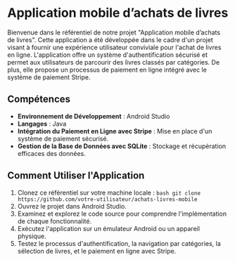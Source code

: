 # Application mobile d’achats de livres


Bienvenue dans le référentiel de notre projet "Application mobile d’achats de livres". Cette application a été développée dans le cadre d'un projet visant à fournir une expérience utilisateur conviviale pour l'achat de livres en ligne. L'application offre un système d'authentification sécurisé et permet aux utilisateurs de parcourir des livres classés par catégories. De plus, elle propose un processus de paiement en ligne intégré avec le système de paiement Stripe.

## Compétences

- **Environnement de Développement** : Android Studio
- **Langages** : Java
- **Intégration du Paiement en Ligne avec Stripe** : Mise en place d'un système de paiement sécurisé.
- **Gestion de la Base de Données avec SQLite** : Stockage et récupération efficaces des données.

## Comment Utiliser l'Application

1. Clonez ce référentiel sur votre machine locale :
   ```bash git clone https://github.com/votre-utilisateur/achats-livres-mobile```
2. Ouvrez le projet dans Android Studio.
3. Examinez et explorez le code source pour comprendre l'implémentation de chaque fonctionnalité.
4. Exécutez l'application sur un émulateur Android ou un appareil physique.
5. Testez le processus d'authentification, la navigation par catégories, la sélection de livres, et le paiement en ligne avec Stripe.
